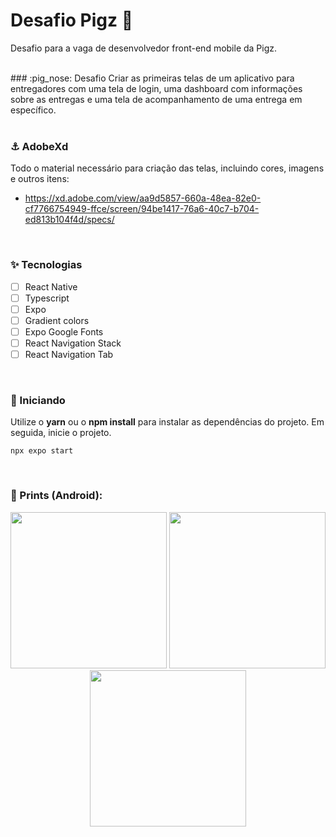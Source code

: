 # Desafio Pigz :pig: 

Desafio para a vaga de desenvolvedor front-end mobile da Pigz. 

<br>
### :pig_nose: Desafio 
Criar as primeiras telas de um aplicativo para entregadores com uma tela de login, uma dashboard com informações sobre as entregas e uma tela de acompanhamento de uma entrega em específico.
<br><br>

### :anchor: AdobeXd  

Todo o material necessário para criação das telas, incluindo cores, imagens e outros itens:

- https://xd.adobe.com/view/aa9d5857-660a-48ea-82e0-cf7766754949-ffce/screen/94be1417-76a6-40c7-b704-ed813b104f4d/specs/ 
<br>

### :sparkles: Tecnologias

- [ ] React Native
- [ ] Typescript
- [ ] Expo
- [ ] Gradient colors
- [ ] Expo Google Fonts
- [ ] React Navigation Stack
- [ ] React Navigation Tab
<br>

### 🚀 Iniciando

Utilize o <b>yarn</b> ou o <b>npm install</b> para instalar as dependências do projeto. Em seguida, inicie o projeto.

    npx expo start
<br>

### :selfie: Prints (Android):

<div align="center"> 
 <img src="https://user-images.githubusercontent.com/50178206/233823772-e09e63eb-10b8-4c30-a5e3-14a3d6c74cd9.png" width="250" />
 <img src="https://user-images.githubusercontent.com/50178206/233823770-a568e239-8c08-4582-a2e6-c71cfc427664.png" width="250" />
 <img src="https://user-images.githubusercontent.com/50178206/233823769-2e400920-7cf3-4390-99a4-959e0488b096.png" width="250" />
</div>


